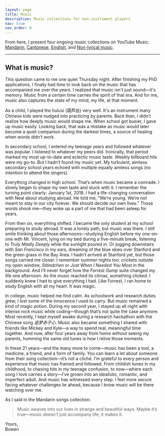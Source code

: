 ```yaml
---
layout: page
title: Music
description: Music collections for non-instrument players
nav: true
nav_order: 8
---
```


From here, I present four ongoing music collections on YouTube Music: [Mandarin](https://music.youtube.com/playlist?list=PLvoSe_omJl7CcfyJ-uZBzMjbSAgcuGVfV&si=bT9UxTFzTyP2mzOp), [Cantonese](https://music.youtube.com/playlist?list=PLvoSe_omJl7Cn-6yRYRzbGYdi1KQXmosK&si=LcKBTZq4vllrezRC), [English](https://music.youtube.com/playlist?list=PLvoSe_omJl7CISEsonq7aQ_6edif6iwn3&si=8AJ6rmpj1GTpDJh8), and [Non-lyrical music](https://music.youtube.com/playlist?list=PLvoSe_omJl7A2YHhqqtl_a-LG--KoyADO&si=Ml3q4Q-kZuKrISCX).

---

## What is music?

This question came to me one quiet Thursday night. After finishing my PhD applications, I finally had time to look back on the music that has accompanied me over the years. I realized that music isn't just sound—it's memory. Music from a certain time carries the spirit of that era. And for me, music also captures the state of my mind, my life, at that moment.

As a child, I played the hulusi (葫芦丝) very well. It's an instrument many Chinese kids were nudged into practicing by parents. Back then, I didn’t realize how deeply music would shape me. When school got busier, I gave up music easily. Looking back, that was a mistake as music would later become a quiet companion during the darkest times, a source of healing when words didn’t work.

In secondary school, I entered my teenage years and followed whatever was popular. I listened to whatever my peers did. Ironically, that period marked my most up-to-date and eclectic music taste. Weekly billboard hits were my go-to. But I hadn’t found my music yet. My turbulent, aimless secondary school years echoed with multiple equally aimless songs (no intention to attend the singers).

Everything changed in high school. That’s when music became a comrade. I slowly began to shape my own taste and stuck with it. I remember the turning point clearly: January 1st, 2018. I had a life-changing conversation with Neal about studying abroad. He told me, “We’re young. We’re not meant to stay in our city forever. We should decide our own lives.” Those words shook me—they woke up a part of me that had been asleep for years.

From then on, everything shifted. I became the only student at my school preparing to study abroad. It was a lonely path, but music was there. I still smile thinking about those afternoons—studying English before my one-on-one with Mr. Vincent, lying on my bed during a five-minute break, listening to *Truly Madly Deeply* while the sunlight poured in. Or jogging downstairs with *San Francisco* in my ears, dreaming of the blue skies over Stanford and the green grass in the Bay Area. I hadn’t arrived at Stanford yet, but those songs carried me closer. I remember summer nights too: crickets outside my open window, *Ständchen* or *Just When I Needed You Most* in the background. And I’ll never forget how the *Forrest Gump* suite changed my life one afternoon. As the music reached its climax, something clicked. I suddenly knew I had to give everything I had. Like Forrest, I ran home to study English with all my heart. It was magic.

In college, music helped me find calm. As schoolwork and research duties grew, I lost some of the innocence I used to carry. But music remained a kind of magic potion. During my second year, I stayed up all night with intense rock music while coding—though that’s not quite the case anymore. Most recently, I kept myself awake during a research hackathon with the Chinese song *追梦赤子心*. Music also became something I shared with friends like Mickey and Kyle—a way to spend real, meaningful time together. And now, after four years away from home without seeing my parents, humming the same old tunes is how I relive those moments.

In these 21 years—and the many more to come—music has been a tool, a medicine, a friend, and a form of family. You can learn a lot about someone from their song collection—it’s not a cliché. I’m grateful to every person and experience that music has framed and followed. From childish tunes in my childhood, to chasing hits in my teenage confusion, to now—where each song I love carries a story—I’ve grown into an idealistic, romantic, and imperfect adult. And music has witnessed every step. I feel more secure facing whatever challenges lie ahead, because I know music will be there watching over me.

As I said in the Mandarin songs collection:

> Music weaves into our lives in strange and beautiful ways. Maybe it’s true—music doesn’t just accompany life; it makes it.


Yours,  
Bowen


     